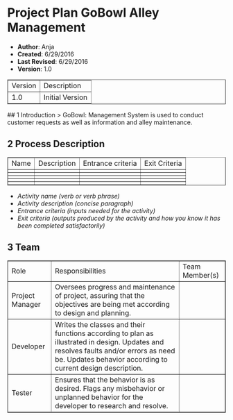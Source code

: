 # Project Plan GoBowl Alley Management

- **Author**: Anja
- **Created**: 6/29/2016
- **Last Revised**: 6/29/2016
- **Version**: 1.0

<table border="1">
<tr>
<td>Version</td>
<td>Description</td>
</tr>
<tr>
<td>1.0</td>
<td>Initial Version</td>
</tr>
</table>
## 1 Introduction
> GoBowl: Management System is used to conduct customer requests as well as information and alley maintenance.


## 2 Process Description

<table border="1">
<tr>
<td>Name</td>
<td>Description</td>
<td>Entrance criteria</td>
<td>Exit Criteria</td>
</tr>
<tr>
<td></td>
<td></td>
<td></td>
<td></td>
</tr>
<tr>
<td></td>
<td></td>
<td></td>
<td></td>
</tr>
<tr>
<td></td>
<td></td>
<td></td>
<td></td>
</tr>
<tr>
<td></td>
<td></td>
<td></td>
<td></td>
</tr>
<tr>
<td></td>
<td></td>
<td></td>
<td></td>
</tr>
</table>

- *Activity name (verb or verb phrase)*
- *Activity description (concise paragraph)*
- *Entrance criteria (inputs needed for the activity)*
- *Exit criteria (outputs produced by the activity and how you know it has been completed satisfactorily)*

## 3 Team

<table border="1">
<tr>
<td>Role</td>
<td>Responsibilities</td>
<td>Team Member(s)</td>
</tr>
<tr>
<td>Project Manager</td>
<td>Oversees progress and maintenance of project, assuring that the objectives are being met according to design and planning.</td>
<td></td>
</tr>
<tr>
<td>Developer</td>
<td>Writes the classes and their functions according to plan as illustrated in design. Updates and resolves faults and/or errors as need be. Updates behavior according to current design description.</td>
<td></td>
</tr>
<tr>
<td>Tester</td>
<td>Ensures that the behavior is as desired. Flags any misbehavior or unplanned behavior for the developer to research and resolve.</td>
<td></td>
</tr>
</table>